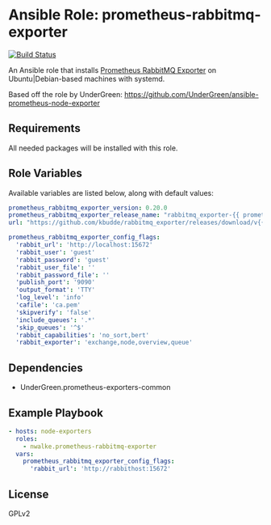 # Ansible Role: prometheus-rabbitmq-exporter
[![Build Status](https://travis-ci.org/nwalke/ansible-prometheus-rabbitmq-exporter.svg?branch=master)](https://travis-ci.org/nwalke/ansible-prometheus-rabbitmq-exporter)

An Ansible role that installs [Prometheus RabbitMQ Exporter](https://github.com/kbudde/rabbitmq_exporter) on Ubuntu|Debian-based machines with systemd.

Based off the role by UnderGreen: https://github.com/UnderGreen/ansible-prometheus-node-exporter

## Requirements

All needed packages will be installed with this role.

## Role Variables

Available variables are listed below, along with default values:
```yaml
prometheus_rabbitmq_exporter_version: 0.20.0
prometheus_rabbitmq_exporter_release_name: "rabbitmq_exporter-{{ prometheus_rabbitmq_exporter_version }}.linux-amd64"
url: "https://github.com/kbudde/rabbitmq_exporter/releases/download/v{{ prometheus_rabbitmq_exporter_version }}/{{ prometheus_rabbitmq_exporter_release_name }}.tar.gz"

prometheus_rabbitmq_exporter_config_flags:
  'rabbit_url': 'http://localhost:15672'
  'rabbit_user': 'guest'
  'rabbit_password': 'guest'
  'rabbit_user_file': ''
  'rabbit_password_file': ''
  'publish_port': '9090'
  'output_format': 'TTY'
  'log_level': 'info'
  'cafile': 'ca.pem'
  'skipverify': 'false'
  'include_queues': '.*'
  'skip_queues': '^$'
  'rabbit_capabilities': 'no_sort,bert'
  'rabbit_exporter': 'exchange,node,overview,queue'
```
## Dependencies

- UnderGreen.prometheus-exporters-common

## Example Playbook
```yaml
- hosts: node-exporters
  roles:
    - nwalke.prometheus-rabbitmq-exporter
  vars:
    prometheus_rabbitmq_exporter_config_flags:
      'rabbit_url': 'http://rabbithost:15672'
```
## License

GPLv2
